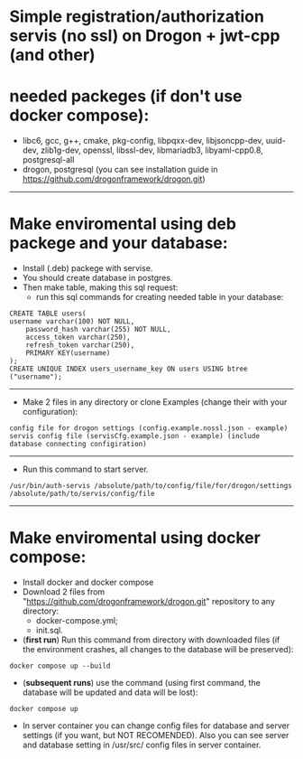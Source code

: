 # Simple registration/authorization servis (no ssl) on Drogon + jwt-cpp (and other)

# needed packeges (if don't use docker compose):
- libc6, gcc, g++, cmake, pkg-config, libpqxx-dev, libjsoncpp-dev, uuid-dev, zlib1g-dev, openssl, libssl-dev, libmariadb3, libyaml-cpp0.8, postgresql-all
- drogon, postgresql
(you can see installation guide in
https://github.com/drogonframework/drogon.git)

_____________________________________________________
# Make enviromental using deb packege and your database:
- Install (.deb) packege with servise.
- You should create database in postgres.
- Then make table, making this sql request:
    - run this sql commands for creating needed table in your database:
```
CREATE TABLE users(
username varchar(100) NOT NULL,
    password_hash varchar(255) NOT NULL,
    access_token varchar(250),
    refresh_token varchar(250),
    PRIMARY KEY(username)
);
CREATE UNIQUE INDEX users_username_key ON users USING btree ("username");
```

______________________________________________________
- Make 2 files in any directory or clone Examples (change their with your configuration):
```
config file for drogon settings (config.example.nossl.json - example)
servis config file (servisCfg.example.json - example) (include database connecting configiration)
```
______________________________________________________
- Run this command to start server.
```
/usr/bin/auth-servis /absolute/path/to/config/file/for/drogon/settings /absolute/path/to/servis/config/file
```
_____________________________________________________
# Make enviromental using docker compose:
- Install docker and docker compose
- Download 2 files from "https://github.com/drogonframework/drogon.git" repository to any directory:
    - docker-compose.yml;
    - init.sql.
- (**first run**) Run this command from directory with downloaded files (if the environment crashes, all changes to the database will be preserved):
```
docker compose up --build
```
- (**subsequent runs**) use the command (using first command, the database will be updated and data will be lost):
```
docker compose up
```
- In server container you can change config files for database and server settings (if you want, but NOT RECOMENDED).
Also you can see server and database setting in /usr/src/ config files in server container.

